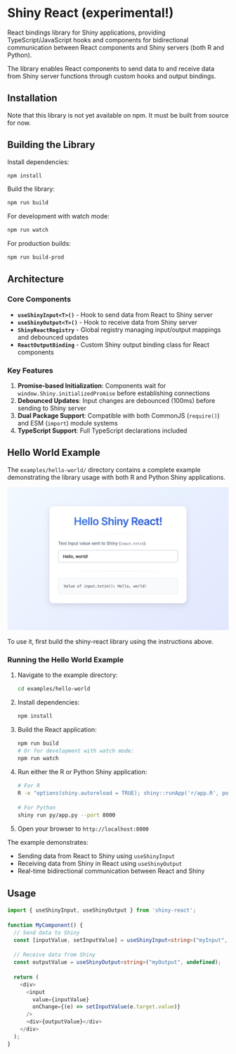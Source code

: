 Shiny React (experimental!)
===========

React bindings library for Shiny applications, providing TypeScript/JavaScript hooks and components for bidirectional communication between React components and Shiny servers (both R and Python).

The library enables React components to send data to and receive data from Shiny server functions through custom hooks and output bindings.

## Installation

Note that this library is not yet available on npm. It must be built from source for now.


## Building the Library

Install dependencies:
```bash
npm install
```

Build the library:
```bash
npm run build
```

For development with watch mode:
```bash
npm run watch
```

For production builds:
```bash
npm run build-prod
```

## Architecture

### Core Components

- **`useShinyInput<T>()`** - Hook to send data from React to Shiny server
- **`useShinyOutput<T>()`** - Hook to receive data from Shiny server
- **`ShinyReactRegistry`** - Global registry managing input/output mappings and debounced updates
- **`ReactOutputBinding`** - Custom Shiny output binding class for React components

### Key Features

1. **Promise-based Initialization**: Components wait for `window.Shiny.initializedPromise` before establishing connections
2. **Debounced Updates**: Input changes are debounced (100ms) before sending to Shiny server
3. **Dual Package Support**: Compatible with both CommonJS (`require()`) and ESM (`import`) module systems
4. **TypeScript Support**: Full TypeScript declarations included

## Hello World Example

The `examples/hello-world/` directory contains a complete example demonstrating the library usage with both R and Python Shiny applications.

![Hello World Example](docs/hello-world-screenshot.jpg)

To use it, first build the shiny-react library using the instructions above.

### Running the Hello World Example

1. Navigate to the example directory:
   ```bash
   cd examples/hello-world
   ```

2. Install dependencies:
   ```bash
   npm install
   ```

3. Build the React application:
   ```bash
   npm run build
   # Or for development with watch mode:
   npm run watch
   ```

4. Run either the R or Python Shiny application:
   ```bash
   # For R
   R -e "options(shiny.autoreload = TRUE); shiny::runApp('r/app.R', port=8000)"

   # For Python
   shiny run py/app.py --port 8000
   ```

5. Open your browser to `http://localhost:8000`

The example demonstrates:
- Sending data from React to Shiny using `useShinyInput`
- Receiving data from Shiny in React using `useShinyOutput`
- Real-time bidirectional communication between React and Shiny

## Usage

```typescript
import { useShinyInput, useShinyOutput } from 'shiny-react';

function MyComponent() {
  // Send data to Shiny
  const [inputValue, setInputValue] = useShinyInput<string>("myInput", "default");

  // Receive data from Shiny
  const outputValue = useShinyOutput<string>("myOutput", undefined);

  return (
    <div>
      <input
        value={inputValue}
        onChange={(e) => setInputValue(e.target.value)}
      />
      <div>{outputValue}</div>
    </div>
  );
}
```
